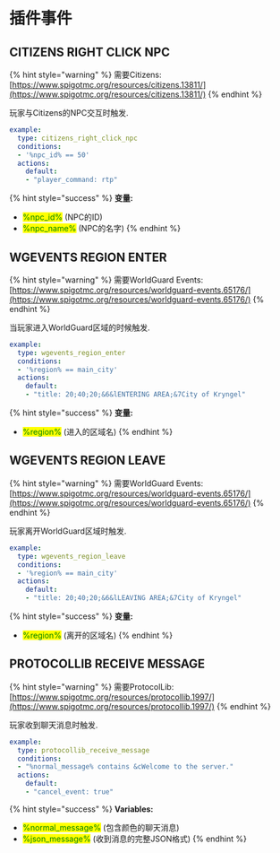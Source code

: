 # 插件事件

## CITIZENS RIGHT CLICK NPC

{% hint style="warning" %}
需要Citizens: [https://www.spigotmc.org/resources/citizens.13811/](https://www.spigotmc.org/resources/citizens.13811/)
{% endhint %}

玩家与Citizens的NPC交互时触发.

```yaml
example:
  type: citizens_right_click_npc
  conditions:
  - '%npc_id% == 50'
  actions:
    default:
    - "player_command: rtp"
```

{% hint style="success" %}
**变量:**

* <mark style="color:green;">%npc\_id%</mark> (NPC的ID)
* <mark style="color:green;">%npc\_name%</mark> (NPC的名字)
{% endhint %}

## WGEVENTS REGION ENTER

{% hint style="warning" %}
需要WorldGuard Events: [https://www.spigotmc.org/resources/worldguard-events.65176/](https://www.spigotmc.org/resources/worldguard-events.65176/)
{% endhint %}

当玩家进入WorldGuard区域的时候触发.

```yaml
example:
  type: wgevents_region_enter
  conditions:
  - '%region% == main_city'
  actions:
    default:
    - "title: 20;40;20;&6&lENTERING AREA;&7City of Kryngel"
```

{% hint style="success" %}
**变量:**

* <mark style="color:green;">%region%</mark> (进入的区域名)
{% endhint %}

## WGEVENTS REGION LEAVE

{% hint style="warning" %}
需要WorldGuard Events: [https://www.spigotmc.org/resources/worldguard-events.65176/](https://www.spigotmc.org/resources/worldguard-events.65176/)
{% endhint %}

玩家离开WorldGuard区域时触发.

```yaml
example:
  type: wgevents_region_leave
  conditions:
  - '%region% == main_city'
  actions:
    default:
    - "title: 20;40;20;&6&lLEAVING AREA;&7City of Kryngel"
```

{% hint style="success" %}
**变量:**

* <mark style="color:green;">%region%</mark> (离开的区域名)
{% endhint %}

## PROTOCOLLIB RECEIVE MESSAGE

{% hint style="warning" %}
需要ProtocolLib: [https://www.spigotmc.org/resources/protocollib.1997/](https://www.spigotmc.org/resources/protocollib.1997/)
{% endhint %}

玩家收到聊天消息时触发.

```yaml
example:
  type: protocollib_receive_message
  conditions:
  - "%normal_message% contains &cWelcome to the server."
  actions:
    default:
    - "cancel_event: true"
```

{% hint style="success" %}
**Variables:**

* <mark style="color:green;">%normal\_message%</mark> (包含颜色的聊天消息)
* <mark style="color:green;">%json\_message%</mark> (收到消息的完整JSON格式)
{% endhint %}
